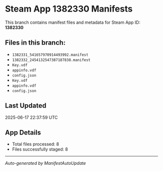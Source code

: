 # Steam App 1382330 Manifests

This branch contains manifest files and metadata for Steam App ID: **1382330**

## Files in this branch:
- `1382331_541657970914493992.manifest`
- `1382332_2454132547387187838.manifest`
- `Key.vdf`
- `appinfo.vdf`
- `config.json`
- `Key.vdf`
- `appinfo.vdf`
- `config.json`

## Last Updated
2025-06-17 22:37:59 UTC

## App Details
- Total files processed: 8
- Files successfully staged: 8

---
*Auto-generated by ManifestAutoUpdate*
